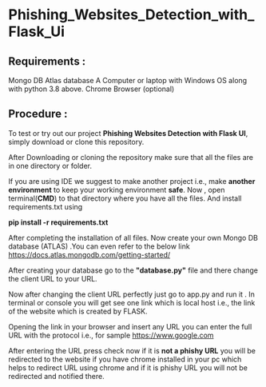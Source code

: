 # Phishing_Websites_Detection_with_Flask_Ui

## Requirements : 

 Mongo DB Atlas database 
 A Computer or laptop with Windows OS along with python 3.8 above.
 Chrome Browser (optional)
 
## Procedure : 

To test or try out our project **Phishing Websites Detection with Flask UI**, simply download or clone this repository.

After Downloading or cloning the repository make sure that all the files are in one directory or folder.

If you are using IDE we suggest to make another project i.e., make **another environment** to keep your working environment **safe**. Now , open terminal(**CMD**)  to that directory where you have all the files. And install requirements.txt using 

**pip install -r requirements.txt**

After completing the installation of all files. Now create your own Mongo DB database (ATLAS) .You can even refer to the below link 
https://docs.atlas.mongodb.com/getting-started/  

After creating your database go to the **"database.py"** file and there change the client URL to your URL. 

Now after changing the client URL perfectly just go to app.py and run it . In terminal or console you will get see one link which is local host i.e., the link of the website which is created by FLASK. 

Opening the link in your browser and insert any URL you can enter the  full URL with the protocol i.e., for sample https://www.google.com

After entering the URL  press check now if it is **not a phishy URL** you will be redirected to the website if you have chrome installed in your pc which  
helps to redirect URL using chrome and if it is phishy URL you will not be redirected and  notified there.

